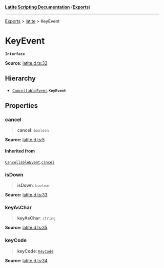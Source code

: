[**Latite Scripting Documentation**](../../README.md) ([**Exports**](../../exports.md))

---

[Exports](../../exports.md) > [latite](../index.md) > KeyEvent

# KeyEvent

**`Interface`**

**Source:** [latite.d.ts:32](https://github.com/LatiteScripting/latitescripting.github.io/blob/1c6b44e/definitions/latite.d.ts#L32)

## Hierarchy

- [`CancellableEvent`](interface.CancellableEvent.md).**`KeyEvent`**

## Properties

### cancel

> **cancel**: `boolean`

**Source:** [latite.d.ts:5](https://github.com/LatiteScripting/latitescripting.github.io/blob/1c6b44e/definitions/latite.d.ts#L5)

#### Inherited from

[`CancellableEvent`](interface.CancellableEvent.md).[`cancel`](interface.CancellableEvent.md#cancel)

### isDown

> **isDown**: `boolean`

**Source:** [latite.d.ts:33](https://github.com/LatiteScripting/latitescripting.github.io/blob/1c6b44e/definitions/latite.d.ts#L33)

### keyAsChar

> **keyAsChar**: `string`

**Source:** [latite.d.ts:35](https://github.com/LatiteScripting/latitescripting.github.io/blob/1c6b44e/definitions/latite.d.ts#L35)

### keyCode

> **keyCode**: [`KeyCode`](../../module.key/enumerations/enumeration.KeyCode.md)

**Source:** [latite.d.ts:34](https://github.com/LatiteScripting/latitescripting.github.io/blob/1c6b44e/definitions/latite.d.ts#L34)
